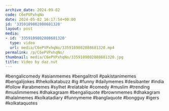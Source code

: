 ```yaml
---
archive_date: 2024-09-02
code: C6ePVPxhqNo
date: 2024-05-02 16:17:54+00:00
id: '3359189802808681320'
layout: post
media:
- id: '3359189802808681320'
  type: video
  url: media/C6ePVPxhqNo/3359189802808681320.mp4
permalink: /p/C6ePVPxhqNo/
thumbnail: media/C6ePVPxhqNo/3359189802808681320.jpg
title: Video by daz.nut
---
```


#bengalicomedy #asianmemes #bengalitroll #pakistanimemes #bengalijokes #thekolkatabuzz #ig #funny #dailymemes #desibanter #india #follow #arabmemes #sylhet #relatable #comedy #muslim #trending #muslimmemes #dhakagraam #bengaliquote #brownmemes #dhakagram #halalmemes #kolkatadiary #funnymeme #banglaquote #bongguy #igers #kolkataquotes